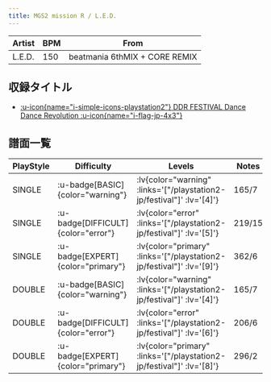 ```yaml
---
title: MGS2 mission R / L.E.D.
---
```


|Artist|BPM|From|
|------|---|----|
|L.E.D.|150|beatmania 6thMIX + CORE REMIX|

## 収録タイトル

- [ :u-icon{name="i-simple-icons-playstation2"} DDR FESTIVAL Dance Dance Revolution :u-icon{name="i-flag-jp-4x3"} ](/playstation2-jp/festival)

## 譜面一覧

|PlayStyle|Difficulty|Levels|Notes|Movie|
|---------|----------|------|-----|-----|
|SINGLE| :u-badge[BASIC]{color="warning"} | :lv{color="warning" :links='["/playstation2-jp/festival"]' :lv='[4]'} |165/7||
|SINGLE| :u-badge[DIFFICULT]{color="error"} | :lv{color="error" :links='["/playstation2-jp/festival"]' :lv='[5]'} |219/15||
|SINGLE| :u-badge[EXPERT]{color="primary"} | :lv{color="primary" :links='["/playstation2-jp/festival"]' :lv='[9]'} |362/6||
|DOUBLE| :u-badge[BASIC]{color="warning"} | :lv{color="warning" :links='["/playstation2-jp/festival"]' :lv='[4]'} |165/7||
|DOUBLE| :u-badge[DIFFICULT]{color="error"} | :lv{color="error" :links='["/playstation2-jp/festival"]' :lv='[6]'} |206/6||
|DOUBLE| :u-badge[EXPERT]{color="primary"} | :lv{color="primary" :links='["/playstation2-jp/festival"]' :lv='[8]'} |296/2||
